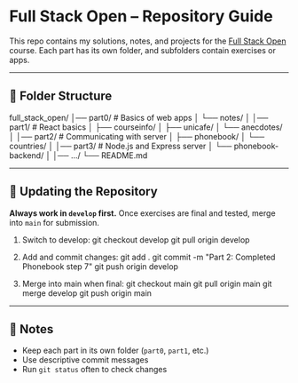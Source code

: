 # Full Stack Open – Repository Guide

This repo contains my solutions, notes, and projects for the [Full Stack Open](https://fullstackopen.com/) course.
Each part has its own folder, and subfolders contain exercises or apps.

---

## 📂 Folder Structure

full\_stack\_open/
│── part0/        # Basics of web apps
│   └── notes/
│
│── part1/        # React basics
│   ├── courseinfo/
│   ├── unicafe/
│   └── anecdotes/
│
│── part2/        # Communicating with server
│   ├── phonebook/
│   └── countries/
│
│── part3/        # Node.js and Express server
│   └── phonebook-backend/
│
│── .../
└── README.md

---

## 🔄 Updating the Repository

**Always work in `develop` first.** Once exercises are final and tested, merge into `main` for submission.

1. Switch to develop:
   git checkout develop
   git pull origin develop

2. Add and commit changes:
   git add .
   git commit -m "Part 2: Completed Phonebook step 7"
   git push origin develop

3. Merge into main when final:
   git checkout main
   git pull origin main
   git merge develop
   git push origin main

---

## 📝 Notes

* Keep each part in its own folder (`part0`, `part1`, etc.)
* Use descriptive commit messages
* Run `git status` often to check changes
